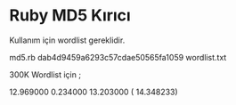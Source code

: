 # Ruby MD5 Kırıcı
Kullanım için wordlist gereklidir. 

md5.rb dab4d9459a6293c57cdae50565fa1059 wordlist.txt

300K Wordlist için ;

12.969000   0.234000  13.203000 ( 14.348233)

